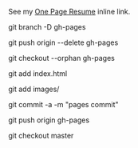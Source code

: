 See my [One Page Resume](http://stnava.github.io/CV/ "1-Pg-Resume") inline link. 

  git branch -D gh-pages

  git push origin --delete  gh-pages

  git checkout --orphan gh-pages

  git add index.html

  git add images/

  git commit -a -m "pages commit"

  git push origin gh-pages

  git checkout master
